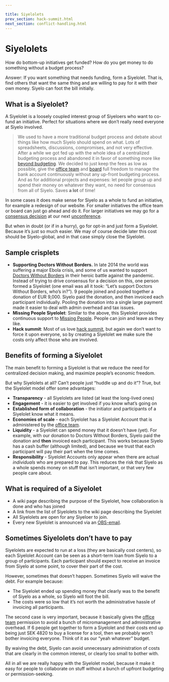 ```yaml
---

title: Siyelolets
prev_section: hack-summit.html
next_section: conflict-handling.html
---
```


# Siyelolets

How do bottom-up initiatives get funded? How do you get money to do
something without a budget process?

Answer: If you want something that needs funding, form a Siyelolet. That
is, find others that want the same thing and are willing to pay for it
with their own money. Siyelo can foot the bill initially.

## What is a Siyelolet?

A Siyelolet is a loosely coupled interest group of Siyeloers who want to
co-fund an initiative. Perfect for situations where we don’t really need
everyone at Siyelo involved.

> We used to have a more traditional budget process and debate about
> things like how much Siyelo should spend on what. Lots of
> spreadsheets, discussions, compromises, and not very effective. After
> a while we got fed up with the whole idea of a centralized budgeting
> process and abandoned it in favor of something more like [beyond
> budgeting](http://www.slideshare.net/Lewitz/bjarte-bogsnes-about-beyond-budgeting-at-ale2011).
> We decided to just keep the fees as low as possible, give the [office
> team](office-team.html) and [board](board.html) full freedom to manage
> the bank account continuously without any up-front budgeting process.
> And as for additional projects and expenses: let people group up and
> spend their money on whatever they want, no need for consensus from
> all of Siyelo. Saves **a lot** of time!

In some cases it does make sense for Siyelo as a whole to fund an
initiative, for example a redesign of our website. For smaller
initiatives the office team or board can just go ahead and do it. For
larger initiatives we may go for a [consensus decision](decisions.html)
at our next [unconference](unconference.html).

But when in doubt (or if in a hurry), go for opt-in and just form a
Siyelolet. Because it’s just so much easier. We may of course decide
later this cost should be Siyelo-global, and in that case simply close
the Siyelolet.

## Sample crisplets

-   **Supporting Doctors Without Borders.** In late 2014 the world was
    suffering a major Ebola crisis, and some of us wanted to support
    [Doctors Without Borders](http://www.msf.org) in their heroic battle
    against the pandemic. Instead of trying to drive consensus for a
    decision on this, one person formed a Siyelolet (one email was all
    it took: “Let’s support Doctors Without Borders, who’s in?”). 9
    people joined and pooled together a donation of EUR 9,000. Siyelo
    paid the donation, and then invoiced each participant individually.
    Pooling the donation into a single large payment made it easier to
    deal with admin overhead and tax issues.
-   **Missing People Siyelolet**: Similar to the above, this Siyelolet
    provides continuous support to [Missing
    People](http://missingpeople.se). People can join and leave as
    they like.
-   **Hack summit**: Most of us love [hack summit](hack-summit.html),
    but again we don’t want to force it upon everyone, so by creating a
    Siyelolet we make sure the costs only affect those who are involved.

## Benefits of forming a Siyelolet

The main benefit to forming a Siyelolet is that we reduce the need for
centralized decision making, and maximize people’s economic freedom.

But why Siyelolets at all? Can’t people just “huddle up and do it”?
True, but the Siyelolet model offer some advantages:

-   **Transparency** - all Siyelolets are listed (at least the
    long-lived ones)
-   **Engagement** - it is easier to get involved if you know what’s
    going on
-   **Established form of collaboration** - the initiator and
    participants of a Siyelolet know what it means.
-   **Economies of scale** - each Siyelolet has a Siyelolet Account that
    is administered by the [office team](office-team.html).
-   **Liquidity** - a Siyelolet can spend money that it doesn’t
    have (yet). For example, with our donation to Doctors Without
    Borders, Siyelo paid the donation and **then** invoiced
    each participant. This works because Siyelo has a cash buffer
    (although limited), and because we trust that each participant will
    pay their part when the time comes.
-   **Responsibility** - Siyelolet Accounts only appear when there are
    actual *individuals* who are prepared to pay. This reduces the risk
    that Siyelo as a whole spends money on stuff that isn’t important,
    or that very few people care about.

## What is required of a Siyelolet

-   A wiki page describing the purpose of the Siyelolet, how
    collaboration is done and who has joined
-   A link from the list of Siyelolets to the wiki page describing the
    Siyelolet
-   All Siyelolets are open for any Siyeloer to join.
-   Every new Siyelolet is announced via an
    [OBS-email](email-conventions.html).

## Sometimes Siyelolets don’t have to pay

Siyelolets are expected to run at a loss (they are basically cost
centers), so each Siyelolet Account can be seen as a short-term loan
from Siyelo to a group of participants. Each participant should expect
to receive an invoice from Siyelo at some point, to cover their part of
the cost.

However, sometimes that doesn’t happen. Sometimes Siyelo will waive the
debt. For example because:

-   The Siyelolet ended up spending money that clearly was to the
    benefit of Siyelo as a whole, so Siyelo will foot the bill.
-   The costs were so low that it’s not worth the administrative hassle
    of invoicing all participants.

The second case is very important, because it basically gives the
[office team](office-team.html) permission to avoid a bunch of
micromanagement and administrative overhead. If 6 people get together to
form a Siyelolet and their costs end up being just SEK 4820 to buy a
license for a tool, then we probably won’t bother invoicing everyone.
Think of it as our “yeah whatever” budget.

By waiving the debt, Siyelo can avoid unnecessary administration of
costs that are clearly in the common interest, or clearly too small to
bother with.

All in all we are really happy with the Siyelolet model, because it make
it easy for people to collaborate on stuff without a bunch of upfront
budgeting or permission-seeking.
